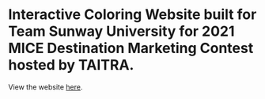 # Interactive Coloring Website built for Team Sunway University for 2021 MICE Destination Marketing Contest hosted by TAITRA.

View the website [here](https://colour-with-kl.herokuapp.com/).
